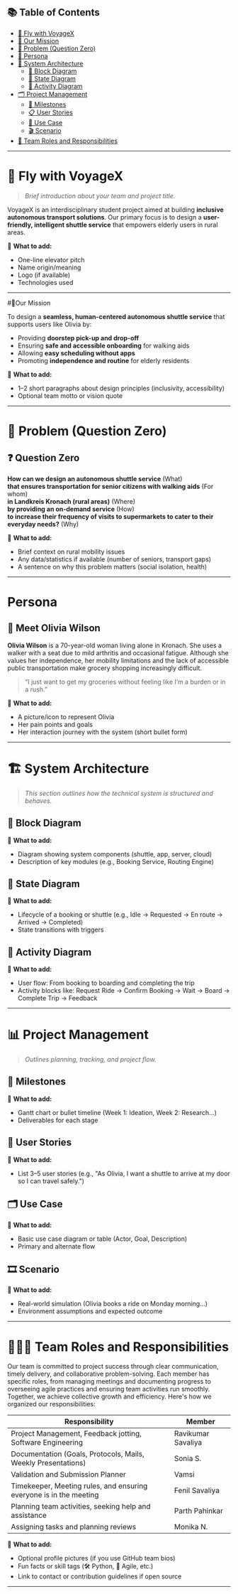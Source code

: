 ## 📚 Table of Contents

- [🛫 Fly with VoyageX](#fly-with-voyagex)
- [🎯 Our Mission](#our-mission)
- [🧠 Problem (Question Zero)](#problem-question-zero)
- [👵 Persona](#persona)
- [🧩 System Architecture](#system-architecture)
  - [🧱 Block Diagram](#block-diagram)
  - [🔄 State Diagram](#state-diagram)
  - [🏃 Activity Diagram](#activity-diagram)
- [🗂️ Project Management](#project-management)
  - [📅 Milestones](#milestones)
  - [📋 User Stories](#user-stories)
  - [🔎 Use Case](#use-case)
  - [🎬 Scenario](#scenario)
- [👥 Team Roles and Responsibilities](#team-roles-and-responsibilities)



---

# 🛫 Fly with VoyageX

> _Brief introduction about your team and project title._

VoyageX is an interdisciplinary student project aimed at building **inclusive autonomous transport solutions**. Our primary focus is to design a **user-friendly, intelligent shuttle service** that empowers elderly users in rural areas.

📌 **What to add:**
- One-line elevator pitch
- Name origin/meaning
- Logo (if available)
- Technologies used

---

#🎯Our Mission

To design a **seamless, human-centered autonomous shuttle service** that supports users like Olivia by:

- Providing **doorstep pick-up and drop-off**
- Ensuring **safe and accessible onboarding** for walking aids
- Allowing **easy scheduling without apps**
- Promoting **independence and routine** for elderly residents

📌 **What to add:**
- 1–2 short paragraphs about design principles (inclusivity, accessibility)
- Optional team motto or vision quote

---

# 🧠 Problem (Question Zero)

## ❓ Question Zero

**How can we design an autonomous shuttle service** (What)  
**that ensures transportation for senior citizens with walking aids** (For whom)  
**in Landkreis Kronach (rural areas)** (Where)  
**by providing an on-demand service** (How)  
**to increase their frequency of visits to supermarkets to cater to their everyday needs?** (Why)

📌 **What to add:**
- Brief context on rural mobility issues
- Any data/statistics if available (number of seniors, transport gaps)
- A sentence on why this problem matters (social isolation, health)

---

# Persona

## 👵 Meet Olivia Wilson

**Olivia Wilson** is a 70-year-old woman living alone in Kronach. She uses a walker with a seat due to mild arthritis and occasional fatigue. Although she values her independence, her mobility limitations and the lack of accessible public transportation make grocery shopping increasingly difficult.

> “I just want to get my groceries without feeling like I’m a burden or in a rush.”

📌 **What to add:**
- A picture/icon to represent Olivia
- Her pain points and goals
- Her interaction journey with the system (short bullet form)

---

# 🏗️ System Architecture

> _This section outlines how the technical system is structured and behaves._

## 🧱 Block Diagram

📌 **What to add:**
- Diagram showing system components (shuttle, app, server, cloud)
- Description of key modules (e.g., Booking Service, Routing Engine)

## 🔁 State Diagram

📌 **What to add:**
- Lifecycle of a booking or shuttle (e.g., Idle → Requested → En route → Arrived → Completed)
- State transitions with triggers

## 🔄 Activity Diagram

📌 **What to add:**
- User flow: From booking to boarding and completing the trip
- Activity blocks like: Request Ride → Confirm Booking → Wait → Board → Complete Trip → Feedback

---

# 📊 Project Management

> _Outlines planning, tracking, and project flow._

## 🚩 Milestones

📌 **What to add:**
- Gantt chart or bullet timeline (Week 1: Ideation, Week 2: Research...)
- Deliverables for each stage

## 🧩 User Stories

📌 **What to add:**
- List 3–5 user stories (e.g., "As Olivia, I want a shuttle to arrive at my door so I can travel safely.")

## 🗂️ Use Case

📌 **What to add:**
- Basic use case diagram or table (Actor, Goal, Description)
- Primary and alternate flow

## 🎞️ Scenario

📌 **What to add:**
- Real-world simulation (Olivia books a ride on Monday morning...)
- Environment assumptions and expected outcome

---

# 🧑‍🤝‍🧑 Team Roles and Responsibilities

Our team is committed to project success through clear communication, timely delivery, and collaborative problem-solving. Each member has specific roles, from managing meetings and documenting progress to overseeing agile practices and ensuring team activities run smoothly. Together, we achieve collective growth and efficiency. Here's how we organized our responsibilities:

| **Responsibility**                                                                 | **Member**             |
|------------------------------------------------------------------------------------|------------------------|
| Project Management, Feedback jotting, Software Engineering                         | Ravikumar Savaliya     |
| Documentation (Goals, Protocols, Mails, Weekly Presentations)                      | Sonia S.               |
| Validation and Submission Planner                                                  | Vamsi                  |
| Timekeeper, Meeting rules, and ensuring everyone is in the meeting                 | Fenil Savaliya         |
| Planning team activities, seeking help and assistance                              | Parth Pahinkar         |
| Assigning tasks and planning reviews                                               | Monika N.              |

📌 **What to add:**
- Optional profile pictures (if you use GitHub team bios)
- Fun facts or skill tags (🛠️ Python, 🎯 Agile, etc.)
- Link to contact or contribution guidelines if open source

---
